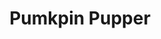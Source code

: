 ---
layout: item
raw_url: https://prdwebappstorage.blob.core.windows.net/kansaspattons/images/gallery-2009-10-31/img59373.jpg
thumb_url: https://prdwebappstorage.blob.core.windows.net/kansaspattons/images/gallery-2009-10-31/thumb_img59373.jpg
index: 13
title: Pumkpin Pupper
---